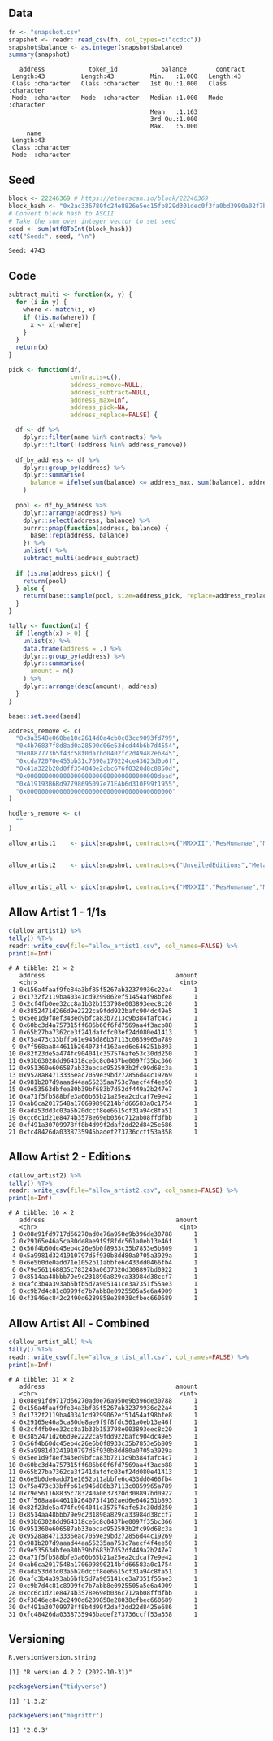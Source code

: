 
<!-- README.md is generated from README.Rmd. Please edit that file -->

## Data

``` r
fn <- "snapshot.csv"
snapshot <- readr::read_csv(fn, col_types=c("ccdcc"))
snapshot$balance <- as.integer(snapshot$balance)
summary(snapshot)
```

       address            token_id            balance        contract        
     Length:43          Length:43          Min.   :1.000   Length:43         
     Class :character   Class :character   1st Qu.:1.000   Class :character  
     Mode  :character   Mode  :character   Median :1.000   Mode  :character  
                                           Mean   :1.163                     
                                           3rd Qu.:1.000                     
                                           Max.   :5.000                     
         name          
     Length:43         
     Class :character  
     Mode  :character  
                       
                       
                       

## Seed

``` r
block <- 22246369 # https://etherscan.io/block/22246369
block_hash <- "0x2ac336780fc24e8826e5ec15fb829d301dec0f3fa0bd3990a02f7bc8ee6512d7"
# Convert block hash to ASCII
# Take the sum over integer vector to set seed
seed <- sum(utf8ToInt(block_hash))
cat("Seed:", seed, "\n")
```

    Seed: 4743 

## Code

``` r
subtract_multi <- function(x, y) {
  for (i in y) {
    where <- match(i, x)
    if (!is.na(where)) {
      x <- x[-where]
    }
  }
  return(x)
}

pick <- function(df,
                 contracts=c(),
                 address_remove=NULL,
                 address_subtract=NULL,
                 address_max=Inf,
                 address_pick=NA,
                 address_replace=FALSE) {

  df <- df %>%
    dplyr::filter(name %in% contracts) %>%
    dplyr::filter(!(address %in% address_remove))
  
  df_by_address <- df %>%
    dplyr::group_by(address) %>%
    dplyr::summarise(
      balance = ifelse(sum(balance) <= address_max, sum(balance), address_max)
    )
  
  pool <- df_by_address %>%
    dplyr::arrange(address) %>%
    dplyr::select(address, balance) %>%
    purrr::pmap(function(address, balance) {
      base::rep(address, balance)
    }) %>%
    unlist() %>%
    subtract_multi(address_subtract)
  
  if (is.na(address_pick)) {
    return(pool)
  } else {
    return(base::sample(pool, size=address_pick, replace=address_replace))
  }
}

tally <- function(x) {
  if (length(x) > 0) {
    unlist(x) %>%
    data.frame(address = .) %>%
    dplyr::group_by(address) %>%
    dplyr::summarise(
      amount = n()
    ) %>%
    dplyr::arrange(desc(amount), address)
  }
}
```

``` r
base::set.seed(seed)

address_remove <- c(
  "0x3a3548e060be10c2614d0a4cb0c03cc9093fd799",
  "0x4b76837f8d8ad0a28590d06e53dcd44b6b7d4554",
  "0x0887773b5f43c58f0da7bd0402fc2d49482eb845",
  "0xcda72070e455bb31c7690a170224ce43623d0b6f",
  "0x41a322b28d0ff354040e2cbc676f0320d8c8850d",
  "0x000000000000000000000000000000000000dead",
  "0xA19193B6Bd97798695097e71EAb6d310F99f1955",
  "0x0000000000000000000000000000000000000000"
)

hodlers_remove <- c(
  ""
)

allow_artist1    <- pick(snapshot, contracts=c("MMXXII","ResHumanae","MementoVivere","Foundation","KnownOrigin","TrueColors"), address_remove=address_remove,address_max=1)


allow_artist2    <- pick(snapshot, contracts=c("UnveiledEditions","MetaverseFurnituresEditions"), address_remove=address_remove,address_subtract=allow_artist1,address_max=1)


allow_artist_all <- pick(snapshot, contracts=c("MMXXII","ResHumanae","MementoVivere","Foundation","KnownOrigin","TrueColors","UnveiledEditions","MetaverseFurnituresEditions"), address_remove=address_remove,address_max=1)
```

## Allow Artist 1 - 1/1s

``` r
c(allow_artist1) %>%
tally() %T>%
readr::write_csv(file="allow_artist1.csv", col_names=FALSE) %>%
print(n=Inf)
```

    # A tibble: 21 × 2
       address                                    amount
       <chr>                                       <int>
     1 0x156a4faaf9fe84a3bf85f5267ab32379936c22a4      1
     2 0x1732f2119ba40341cd9299062ef51454af98bfe8      1
     3 0x2cf4fb0ee32cc8a1b32b153798e003893eec8c20      1
     4 0x3852471d266d9e2222ca9fdd922bafc904dc49e5      1
     5 0x5ee1d9f8ef343ed9bfca83b7213c9b384fafc4c7      1
     6 0x60bc3d4a757315ff686b60f6fd7569aa4f3acb88      1
     7 0x65b27ba7362ce3f241dafdfc03ef24d080e41413      1
     8 0x75a473c33bffb61e945d86b37113c0859965a789      1
     9 0x7f568aa844611b264073f4162aed6e646251b893      1
    10 0x82f23de5a474fc904041c357576afe53c30dd250      1
    11 0x93b63028dd964318ce6c8c0437be0097f35bc366      1
    12 0x951360e606587ab33ebcad952593b2fc99d68c3a      1
    13 0x9528a84713336eac7059e39bd272856d44c19269      1
    14 0x981b207d9aaad44aa55235aa753c7aecf4f4ee50      1
    15 0x9e53563dbfea80b39bf683b7d52df449a2b247e7      1
    16 0xa71f5fb588bfe3a60b65b21a25ea2cdcaf7e9e42      1
    17 0xab6ca2017548a170699890214bfd66583a0c1754      1
    18 0xada53dd3c03a5b20dccf8ee6615cf31a94c8fa51      1
    19 0xcc6c1d21e8474b3578e69eb036c712ab08ffdfbb      1
    20 0xf491a30709978ff8b4d99f2daf2dd22d8425e686      1
    21 0xfc48426da0338735945badef273736ccff53a358      1

## Allow Artist 2 - Editions

``` r
c(allow_artist2) %>%
tally() %T>%
readr::write_csv(file="allow_artist2.csv", col_names=FALSE) %>%
print(n=Inf)
```

    # A tibble: 10 × 2
       address                                    amount
       <chr>                                       <int>
     1 0x08e91fd9717d66270ad0e76a950e9b396de30788      1
     2 0x29165e46a5ca80de8ae9f9f8fdc561a0eb13e46f      1
     3 0x56f4b60dc45eb4c26e6b0f8933c35b7853e5b809      1
     4 0x5a9981d3241910797d5f930b8dd80a0705a3929a      1
     5 0x6e5b0de0add71e1052b11abbfe6c433dd0466fb4      1
     6 0x79e561168835c783240a0637320d308897bd0922      1
     7 0x8514aa48bbb79e9c231890a829ca33984d38ccf7      1
     8 0xafc3b4a393ab5bfb5d7a905141ce3a7351f55ae3      1
     9 0xc9b7d4c81c8999fd7b7abb8e0925505a5e6a4909      1
    10 0xf3846ec842c2490d6289858e28038cfbec660689      1

## Allow Artist All - Combined

``` r
c(allow_artist_all) %>%
tally() %T>%
readr::write_csv(file="allow_artist_all.csv", col_names=FALSE) %>%
print(n=Inf)
```

    # A tibble: 31 × 2
       address                                    amount
       <chr>                                       <int>
     1 0x08e91fd9717d66270ad0e76a950e9b396de30788      1
     2 0x156a4faaf9fe84a3bf85f5267ab32379936c22a4      1
     3 0x1732f2119ba40341cd9299062ef51454af98bfe8      1
     4 0x29165e46a5ca80de8ae9f9f8fdc561a0eb13e46f      1
     5 0x2cf4fb0ee32cc8a1b32b153798e003893eec8c20      1
     6 0x3852471d266d9e2222ca9fdd922bafc904dc49e5      1
     7 0x56f4b60dc45eb4c26e6b0f8933c35b7853e5b809      1
     8 0x5a9981d3241910797d5f930b8dd80a0705a3929a      1
     9 0x5ee1d9f8ef343ed9bfca83b7213c9b384fafc4c7      1
    10 0x60bc3d4a757315ff686b60f6fd7569aa4f3acb88      1
    11 0x65b27ba7362ce3f241dafdfc03ef24d080e41413      1
    12 0x6e5b0de0add71e1052b11abbfe6c433dd0466fb4      1
    13 0x75a473c33bffb61e945d86b37113c0859965a789      1
    14 0x79e561168835c783240a0637320d308897bd0922      1
    15 0x7f568aa844611b264073f4162aed6e646251b893      1
    16 0x82f23de5a474fc904041c357576afe53c30dd250      1
    17 0x8514aa48bbb79e9c231890a829ca33984d38ccf7      1
    18 0x93b63028dd964318ce6c8c0437be0097f35bc366      1
    19 0x951360e606587ab33ebcad952593b2fc99d68c3a      1
    20 0x9528a84713336eac7059e39bd272856d44c19269      1
    21 0x981b207d9aaad44aa55235aa753c7aecf4f4ee50      1
    22 0x9e53563dbfea80b39bf683b7d52df449a2b247e7      1
    23 0xa71f5fb588bfe3a60b65b21a25ea2cdcaf7e9e42      1
    24 0xab6ca2017548a170699890214bfd66583a0c1754      1
    25 0xada53dd3c03a5b20dccf8ee6615cf31a94c8fa51      1
    26 0xafc3b4a393ab5bfb5d7a905141ce3a7351f55ae3      1
    27 0xc9b7d4c81c8999fd7b7abb8e0925505a5e6a4909      1
    28 0xcc6c1d21e8474b3578e69eb036c712ab08ffdfbb      1
    29 0xf3846ec842c2490d6289858e28038cfbec660689      1
    30 0xf491a30709978ff8b4d99f2daf2dd22d8425e686      1
    31 0xfc48426da0338735945badef273736ccff53a358      1

## Versioning

``` r
R.version$version.string
```

    [1] "R version 4.2.2 (2022-10-31)"

``` r
packageVersion("tidyverse")
```

    [1] '1.3.2'

``` r
packageVersion("magrittr")
```

    [1] '2.0.3'
